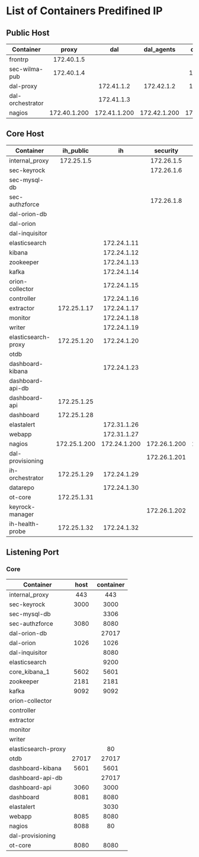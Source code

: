 # List of Containers Predifined IP

## Public Host

| Container           | proxy        | dal          | dal_agents   | dal_proxy    | 
| ------------------- |:------------:|:------------:|:------------:|:------------:|
| frontrp             | 172.40.1.5   |              |              |              |
| sec-wilma-pub       | 172.40.1.4   |              |              | 172.43.1.4   |
| dal-proxy           |              | 172.41.1.2   | 172.42.1.2   | 172.43.1.2   |
| dal-orchestrator    |              | 172.41.1.3   |              |              |
| nagios              | 172.40.1.200 | 172.41.1.200 | 172.42.1.200 | 172.43.1.200 |


## Core Host

| Container           | ih_public    | ih           | security     | security_db  | dal          | dal_db       | pixel        | ot           | dash-api-db  |
| ------------------- |:------------:|:------------:|:------------:|:------------:|:------------:|:------------:|:------------:|:------------:|:------------:|
| internal_proxy      | 172.25.1.5   |              | 172.26.1.5   |              |              |              | 172.29.1.5   |              |              |
| sec-keyrock         |              |              | 172.26.1.6   | 172.23.1.6   |              |              |              |              |              |
| sec-mysql-db        |              |              |              | 172.23.1.7   |              |              |              |              |              |
| sec-authzforce      |              |              | 172.26.1.8   |              |              |              |              |              |              |
| dal-orion-db        |              |              |              |              |              | 172.27.1.9   |              |              |              |
| dal-orion           |              |              |              |              | 172.28.1.10  | 172.27.1.10  |              |              |              |
| dal-inquisitor      |              |              |              |              | 172.28.1.21  |              |              |              |              |
| elasticsearch       |              | 172.24.1.11  |              |              |              |              |              |              |              |
| kibana              |              | 172.24.1.12  |              |              |              |              |              |              |              |
| zookeeper           |              | 172.24.1.13  |              |              |              |              |              |              |              |
| kafka               |              | 172.24.1.14  |              |              |              |              |              |              |              |
| orion-collector     |              | 172.24.1.15  |              |              | 172.28.1.15  |              |              |              |              |
| controller          |              | 172.24.1.16  |              |              |              |              |              |              |              |
| extractor           | 172.25.1.17  | 172.24.1.17  |              |              |              |              |              |              |              |
| monitor             |              | 172.24.1.18  |              |              |              |              |              |              |              |
| writer              |              | 172.24.1.19  |              |              |              |              |              |              |              |
| elasticsearch-proxy | 172.25.1.20  | 172.24.1.20  |              |              |              |              |              |              |              |
| otdb                |              |              |              |              |              |              |              | 172.30.1.22  |              |
| dashboard-kibana    |              | 172.24.1.23  |              |              |              |              |              |              |              |
| dashboard-api-db    |              |              |              |              |              |              |              |              | 172.31.1.24  |
| dashboard-api       | 172.25.1.25  |              |              |              |              |              |              |              | 172.31.1.25  |
| dashboard           | 172.25.1.28  |              |              |              |              |              |              |              |              |
| elastalert          |              | 172.31.1.26  |              |              |              |              |              |              |              |
| webapp              |              | 172.31.1.27  |              |              |              |              |              |              |              |
| nagios              | 172.25.1.200 | 172.24.1.200 | 172.26.1.200 | 172.23.1.200 | 172.28.1.200 | 172.27.1.200 | 172.29.1.200 | 172.30.1.200 | 172.31.1.200 |
| dal-provisioning    |              |              | 172.26.1.201 |              | 172.28.1.201 |              |              |              |              |
| ih-orchestrator     | 172.25.1.29  | 172.24.1.29  |              |              |              |              |              |              |              |
| datarepo            |              | 172.24.1.30  |              |              |              |              |              |              |              |
| ot-core             | 172.25.1.31  |              |              |              |              |              |              | 172.30.1.31  |              |
| keyrock-manager     |              |              | 172.26.1.202 |              |              |              |              |              |              |
| ih-health-probe     | 172.25.1.32  | 172.24.1.32  |              |              |              |              |              |              |              |


## Listening Port


### Core

| Container           | host         | container    | 
| ------------------- |:------------:|:------------:|
| internal_proxy      |      443     |     443      | 
| sec-keyrock         |     3000     |    3000      | 
| sec-mysql-db        |              |    3306      | 
| sec-authzforce      |     3080     |    8080      | 
| dal-orion-db        |              |   27017      | 
| dal-orion           |     1026     |     1026     | 
| dal-inquisitor      |              |     8080     | 
| elasticsearch       |              |     9200     | 
| core_kibana_1       |      5602    |     5601     | 
| zookeeper           |      2181    |     2181     | 
| kafka               |      9092    |     9092     | 
| orion-collector     |              |              | 
| controller          |              |              | 
| extractor           |              |              | 
| monitor             |              |              | 
| writer              |              |              | 
| elasticsearch-proxy |              |      80      | 
| otdb                |     27017    |    27017     | 
| dashboard-kibana    |     5601     |    5601      | 
| dashboard-api-db    |              |    27017     | 
| dashboard-api       |     3060     |     3000     | 
| dashboard           |     8081     |     8080     | 
| elastalert          |              |     3030     | 
| webapp              |     8085     |     8080     | 
| nagios              |     8088     |       80     | 
| dal-provisioning    |              |              | 
| ot-core             |     8080     |     8080     | 
